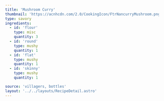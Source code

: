 ```yaml
---
title: 'Mushroom Curry'
thumbnail: 'https://acnhcdn.com/2.0/CookingIcon/FtrNancurryMushroom.png'
type: savory
ingredients:
  - id: 'flour'
    type: misc
    quantity: 3
  - id: 'round'
    type: mushy
    quantity: 1
  - id: 'flat'
    type: mushy
    quantity: 1
  - id: 'skinny'
    type: mushy
    quantity: 1

source: 'villagers, bottles'
layout: '../../layouts/RecipeDetail.astro'
---
```

